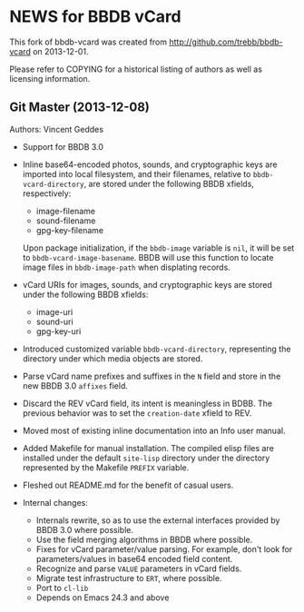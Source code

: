 # NEWS for BBDB vCard 

This fork of bbdb-vcard was created from http://github.com/trebb/bbdb-vcard
on 2013-12-01.

Please refer to COPYING for a historical listing of authors as well as
licensing information.

## Git Master (2013-12-08)

Authors: Vincent Geddes

* Support for BBDB 3.0

* Inline base64-encoded photos, sounds, and cryptographic keys
  are imported into local filesystem, and their filenames, relative to
  `bbdb-vcard-directory`, are stored under the following BBDB xfields,
  respectively:

  - image-filename
  - sound-filename
  - gpg-key-filename

  Upon package initialization, if the `bbdb-image` variable is `nil`, it
  will be set to `bbdb-vcard-image-basename`. BBDB will use this function to
  locate image files in `bbdb-image-path` when displating records.

* vCard URIs for images, sounds, and cryptographic keys are stored under
  the following BBDB xfields:
  - image-uri
  - sound-uri
  - gpg-key-uri

* Introduced customized variable `bbdb-vcard-directory`, representing
  the directory under which media objects are stored.

* Parse vCard name prefixes and suffixes in the `N` field and store in the new
  BBDB 3.0 `affixes` field.

* Discard the REV vCard field, its intent is meaningless in BDBB. The previous
  behavior was to set the `creation-date` xfield to REV.

* Moved most of existing inline documentation into an Info user manual.

* Added Makefile for manual installation. The compiled elisp files
  are installed under the default `site-lisp` directory under the
  directory represented by the Makefile `PREFIX` variable.

* Fleshed out README.md for the benefit of casual users.

* Internal changes:
  - Internals rewrite, so as to use the external interfaces provided
    by BBDB 3.0 where possible.
  - Use the field merging algorithms in BBDB where possible.
  - Fixes for vCard parameter/value parsing. For example,
    don't look for parameters/values in base64 encoded field
    content.
  - Recognize and parse `VALUE` parameters in vCard fields.
  - Migrate test infrastructure to `ERT`, where possible.
  - Port to `cl-lib`
  - Depends on Emacs 24.3 and above
